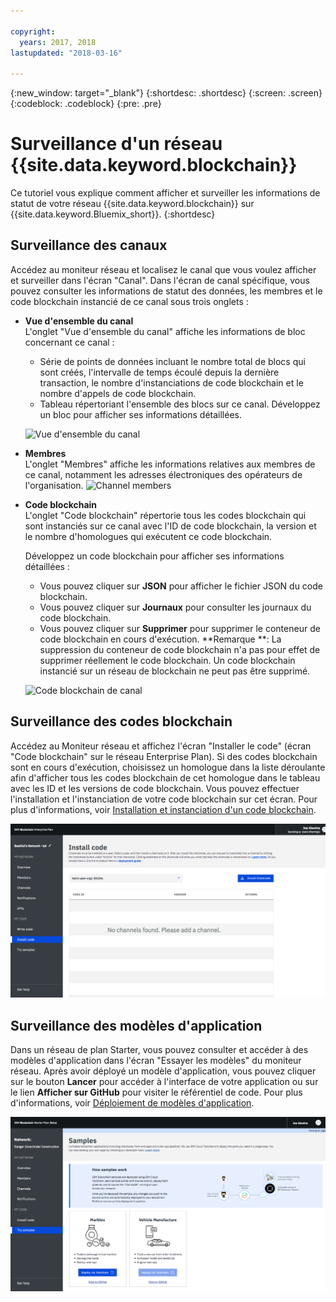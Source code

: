 ```yaml
---

copyright:
  years: 2017, 2018
lastupdated: "2018-03-16"

---
```


{:new_window: target="_blank"}
{:shortdesc: .shortdesc}
{:screen: .screen}
{:codeblock: .codeblock}
{:pre: .pre}

# Surveillance d'un réseau {{site.data.keyword.blockchain}}

Ce tutoriel vous explique comment afficher et surveiller les informations de statut de votre réseau {{site.data.keyword.blockchain}} sur {{site.data.keyword.Bluemix_short}}.
{:shortdesc}


## Surveillance des canaux

Accédez au moniteur réseau et localisez le canal que vous voulez afficher et surveiller dans l'écran "Canal".  Dans l'écran de canal spécifique, vous pouvez consulter les informations de statut des données, les membres et le code blockchain instancié de ce canal sous trois onglets :

* **Vue d'ensemble du canal**  
  L'onglet "Vue d'ensemble du canal" affiche les informations de bloc concernant ce canal :
    * Série de points de données incluant le nombre total de blocs qui sont créés, l'intervalle de temps écoulé depuis la dernière transaction, le nombre d'instanciations de code blockchain et le nombre d'appels de code blockchain.
    * Tableau répertoriant l'ensemble des blocs sur ce canal.  Développez un bloc pour afficher ses informations détaillées.  

  ![Vue d'ensemble du canal](../images/channel_overview_detail.png "Vue d'ensemble du canal")  

* **Membres**  
  L'onglet "Membres" affiche les informations relatives aux membres de ce canal, notamment les adresses électroniques des opérateurs de l'organisation.
  ![Channel members](../images/channel_members.png "Channel members")  

* **Code blockchain**  
  L'onglet "Code blockchain" répertorie tous les codes blockchain  qui sont instanciés sur ce canal avec l'ID de code blockchain, la version et le nombre d'homologues qui exécutent ce code blockchain.   

  Développez un code blockchain pour afficher ses informations détaillées :  
    * Vous pouvez cliquer sur **JSON** pour afficher le fichier JSON du code blockchain.
    * Vous pouvez cliquer sur  **Journaux** pour consulter les journaux du code blockchain.
    * Vous pouvez cliquer sur **Supprimer** pour supprimer le conteneur de code blockchain en cours d'exécution.
    **Remarque **: La suppression du conteneur de code blockchain n'a pas pour effet de supprimer réellement le code blockchain. Un code blockchain instancié sur un réseau de blockchain ne peut pas être supprimé.

  ![Code blockchain de canal](../images/channel_chaincode.png "Code blockchain de canal")


## Surveillance des codes blockchain

Accédez au Moniteur réseau et affichez l'écran "Installer le code" (écran "Code blockchain" sur le réseau Enterprise Plan). Si des codes blockchain sont en cours d'exécution, choisissez un homologue dans la liste déroulante afin d'afficher tous les codes blockchain de cet homologue dans le tableau avec les ID et les versions de code blockchain. Vous pouvez effectuer l'installation et l'instanciation de votre code blockchain sur cet écran. Pour plus d'informations, voir [Installation et instanciation d'un code blockchain](install_instantiate_chaincode.html).

  ![Code blockchain](../images/chaincode_install_overview.png "Code blockchain")


## Surveillance des modèles d'application

Dans un réseau de plan Starter, vous pouvez consulter et accéder à des modèles d'application dans l'écran "Essayer les modèles" du moniteur réseau. Après avoir déployé un modèle d'application, vous pouvez cliquer sur le bouton **Lancer** pour accéder à l'interface de votre application ou sur le lien **Afficher sur GitHub** pour visiter le référentiel de  code.  Pour plus d'informations, voir [Déploiement de modèles d'application](prebuilt_samples.html).

  ![Modèles d'application](../images/sampleappflow0.png "Modèles d'application")
